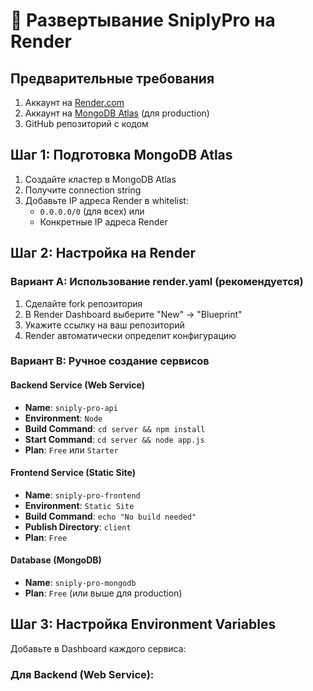 # 🚀 Развертывание SniplyPro на Render

## Предварительные требования

1. Аккаунт на [Render.com](https://render.com)
2. Аккаунт на [MongoDB Atlas](https://www.mongodb.com/atlas) (для production)
3. GitHub репозиторий с кодом

## Шаг 1: Подготовка MongoDB Atlas

1. Создайте кластер в MongoDB Atlas
2. Получите connection string
3. Добавьте IP адреса Render в whitelist:
   - `0.0.0.0/0` (для всех) или
   - Конкретные IP адреса Render

## Шаг 2: Настройка на Render

### Вариант A: Использование render.yaml (рекомендуется)

1. Сделайте fork репозитория
2. В Render Dashboard выберите "New" → "Blueprint"
3. Укажите ссылку на ваш репозиторий
4. Render автоматически определит конфигурацию

### Вариант B: Ручное создание сервисов

#### Backend Service (Web Service)
- **Name**: `sniply-pro-api`
- **Environment**: `Node`
- **Build Command**: `cd server && npm install`
- **Start Command**: `cd server && node app.js`
- **Plan**: `Free` или `Starter`

#### Frontend Service (Static Site)
- **Name**: `sniply-pro-frontend`
- **Environment**: `Static Site`
- **Build Command**: `echo "No build needed"`
- **Publish Directory**: `client`
- **Plan**: `Free`

#### Database (MongoDB)
- **Name**: `sniply-pro-mongodb`
- **Plan**: `Free` (или выше для production)

## Шаг 3: Настройка Environment Variables

Добавьте в Dashboard каждого сервиса:

### Для Backend (Web Service):
